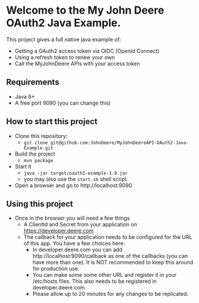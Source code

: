 # Welcome to the My John Deere OAuth2 Java Example.

This project gives a full native java example of:
   * Getting a OAuth2 access token via OIDC (OpenId Connect)
   * Using a refresh token to renew your own
   * Call the MyJohnDeere APIs with your access token
   
## Requirements
* Java 8+
* A free port 9090 (you can change this)
   
## How to start this project
* Clone this repository:
    * ```git clone git@github.com:JohnDeere/MyJohnDeereAPI-OAuth2-Java-Example.git```
* Build the project
    * ```mvn package```
* Start it
    * ```java -jar target/oauth2-example-1.0.jar```
    * you may also use the ```start.sh``` shell script.
* Open a browser and go to http://localhost:9090

## Using this project
* Once in the browser you will need a few things
   * A ClientId and Secret from your application on https://developer.deere.com 
   * The callback for your application needs to be configured for the URL of this app. You have a few choices here:
      * In  developer.deere.com you can add http://localhost:9090/callback as one of the callbacks  (you can have more than one). It is NOT recommended to keep this around for production use.
      * You can make some some other URL and register it in your /etc/hosts files. This also needs to be registered in developer.deere.com
      * Please allow up to 20 minutes for any changes to be replicated.
